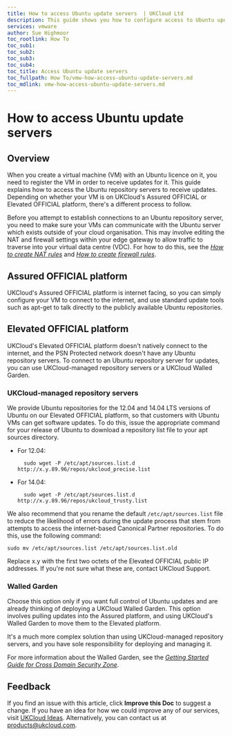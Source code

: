 ```yaml
---
title: How to access Ubuntu update servers  | UKCloud Ltd
description: This guide shows you how to configure access to Ubuntu update servers from within vCloud Director
services: vmware
author: Sue Highmoor
toc_rootlink: How To
toc_sub1: 
toc_sub2:
toc_sub3:
toc_sub4:
toc_title: Access Ubuntu update servers
toc_fullpath: How To/vmw-how-access-ubuntu-update-servers.md
toc_mdlink: vmw-how-access-ubuntu-update-servers.md
---
```


# How to access Ubuntu update servers

## Overview

When you create a virtual machine (VM) with an Ubuntu licence on it, you need to register the VM in order to receive updates for it. This guide explains how to access the Ubuntu repository servers to receive updates. Depending on whether your VM is on UKCloud's Assured OFFICIAL or Elevated OFFICIAL platform, there's a different process to follow.

Before you attempt to establish connections to an Ubuntu repository server, you need to make sure your VMs can communicate with the Ubuntu server which exists outside of your cloud organisation. This may involve editing the NAT and firewall settings within your edge gateway to allow traffic to traverse into your virtual data centre (VDC). For how to do this, see the [*How to create NAT rules*](vmw-how-create-nat-rules.md) and [*How to create firewall rules*](vmw-how-create-firewall-rules.md).

## Assured OFFICIAL platform

UKCloud's Assured OFFICIAL platform is internet facing, so you can simply configure your VM to connect to the internet, and use standard update tools such as apt-get to talk directly to the publicly available Ubuntu repositories.

## Elevated OFFICIAL platform

UKCloud's Elevated OFFICIAL platform doesn't natively connect to the internet, and the PSN Protected network doesn't have any Ubuntu repository servers. To connect to an Ubuntu repository server for updates, you can use UKCloud-managed repository servers or a UKCloud Walled Garden.

### UKCloud-managed repository servers

We provide Ubuntu repositories for the 12.04 and 14.04 LTS versions of Ubuntu on our Elevated OFFICIAL platform, so that customers with Ubuntu VMs can get software updates. To do this, issue the appropriate command for your release of Ubuntu to download a repository list file to your apt sources directory.

- For 12.04:

        sudo wget -P /etc/apt/sources.list.d http://x.y.89.96/repos/ukcloud_precise.list

- For 14.04:

        sudo wget -P /etc/apt/sources.list.d http://x.y.89.96/repos/ukcloud_trusty.list

We also recommend that you rename the default `/etc/apt/sources.list` file to reduce the likelihood of errors during the update process that stem from attempts to access the internet-based Canonical Partner repositories. To do this, use the following command:

    sudo mv /etc/apt/sources.list /etc/apt/sources.list.old

Replace x.y with the first two octets of the Elevated OFFICIAL public IP addresses. If you're not sure what these are, contact UKCloud Support.

### Walled Garden

Choose this option only if you want full control of Ubuntu updates and are already thinking of deploying a UKCloud Walled Garden. This option involves pulling updates into the Assured platform, and using UKCloud's Walled Garden to move them to the Elevated platform.

It's a much more complex solution than using UKCloud-managed repository servers, and you have sole responsibility for deploying and managing it.

For more information about the Walled Garden, see the [*Getting Started Guide for Cross Domain Security Zone*](../cdsz/cdsz-gs-walled-garden.md).

## Feedback

If you find an issue with this article, click **Improve this Doc** to suggest a change. If you have an idea for how we could improve any of our services, visit [UKCloud Ideas](https://ideas.ukcloud.com). Alternatively, you can contact us at <products@ukcloud.com>.